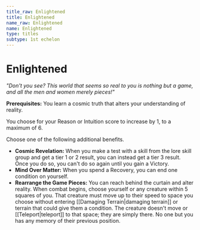 ```yaml
---
title_raw: Enlightened
title: Enlightened
name_raw: Enlightened
name: Enlightened
type: titles
subtype: 1st echelon
---
```


# Enlightened

*"Don't you see? This world that seems so real to you is nothing but a game, and all the men and women merely pieces!"*

**Prerequisites:** You learn a cosmic truth that alters your understanding of reality.

You choose for your Reason or Intuition score to increase by 1, to a maximum of 6.

Choose one of the following additional benefits.

- **Cosmic Revelation:** When you make a test with a skill from the lore skill group and get a tier 1 or 2 result, you can instead get a tier 3 result. Once you do so, you can't do so again until you gain a Victory.
- **Mind Over Matter:** When you spend a Recovery, you can end one condition on yourself.
- **Rearrange the Game Pieces:** You can reach behind the curtain and alter reality. When combat begins, choose yourself or any creature within 5 squares of you. That creature must move up to their speed to space you choose without entering [[Damaging Terrain|damaging terrain]] or terrain that could give them a condition. The creature doesn't move or [[Teleport|teleport]] to that space; they are simply there. No one but you has any memory of their previous position.
